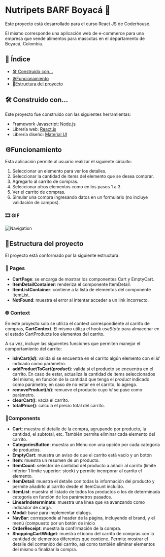 # Nutripets BARF Boyacá  :dog:

  Este proyecto está desarrollado para el curso React JS de Coderhouse.
  
El mismo corresponde una aplicación web de e-commerce para una empresa que vende alimentos para mascotas en el departamento de Boyacá, Colombia.

## 📇 Índice

 - [🛠️ Construido con...](../../../nutripets-barf#%EF%B8%8F-construido-con)
 - [⚙️Funcionamiento](../../../nutripets-barf#%EF%B8%8Ffuncionamiento)
 - [🧬Estructura del proyecto](../../../nutripets-barf#estructura-del-proyecto)


## 🛠️ Construido con...
Este proyecto fue construido con las siguientes herramientas:

 - Framework Javascript: [Node.js](https://nodejs.org/es/)
 - Librería web: [React.js](https://es.reactjs.org/) 
 - Librería diseño: [Material UI](https://mui.com/)

## ⚙️Funcionamiento
Esta aplicación permite al usuario realizar el siguiente circuito:

 1. Seleccionar un elemento para ver los detalles.
 2. Seleccionar la cantidad de items del elemento que se desea comprar.
 3. Agregarlo al carrito de compras.
 4. Seleccionar otros elementos como en los pasos 1 a 3.
 5. Ver el carrito de compras.
 6. Simular una compra ingresando datos en un formulario (no incluye validación de campos).

### 🎞️ GIF

![Navigation](https://github.com/Kitsunito/nutripets-barf/blob/main/public/Navigation.gif?raw=true)

## 🧬Estructura del proyecto
El proyecto está conformado por la siguiente estructura:
### 📃 Pages
 - **CartPage**: se encarga de mostrar los componentes Cart y EmptyCart.
 - **ItemDetailContainer**: renderiza el componente ItemDetail.
 - **ItemListContainer**: contiene a la lista de elementos del componente ItemList.
 - **NotFound**:  muestra el error al intentar acceder a un link incorrecto.
### 🌐 Context
En este proyecto solo se utiliza el context correspondiente al carrito de compras, **CartContext**.
El mismo utiliza el hook _useState_ para almacenar en el estado CartProducts los elementos del carrito.

A su vez, incluye las siguientes funciones que permiten manejar el comportamiento del carrito:

 - **isInCart(_id_)**: valida si se encuentra en el carrito algún elemento con el _id_ indicado como parámetro.
 - **addProductToCart(_product_)**: valida si el producto se encuentra en el carrito. En caso de estar, actualiza la cantidad de items seleccionados del mismo, en función de la cantidad que tenga el _product_ indicado como parámetro; en caso de no estar en el carrito, lo agrega.
 - **removeProduct(_id_)**: remueve el producto cuyo _id_ se pase como parámetro.
 - **clearCart()**: vacía el carrito.
 - **totalPrice()**: calcula el precio total del carrito.
 
 

### 🧩Components
 - **Cart**: muestra el detalle de la compra, agrupando por producto, la cantidad, el subtotal, etc. También permite eliminar cada elemento del carrito.
 - **CategoriesButton**: muestra un Menu con una opción por cada categoría de productos.
 - **EmptyCart**:  muestra un aviso de que el carrito está vacío y un botón 
 - **Item**: muestra un resumen de un producto.
 - **ItemCount**: selector de cantidad del producto a añadir al carrito (límite inferior 1 límite superior: stock) y permite incorporar al carrito el elemento.
 - **ItemDetail**: muestra el detalle con todas la información del producto y permite añadirlo al carrito desde el ItemCount incluído.
 - **ItemList**: muestra el listado de todos los productos o los de determinada categoría en función de los parámetros pasados.
 - **LinearIndeterminate**: muestra una línea que va avanzando como indicador de carga.
 - **Modal**: base para implementar dialogs.
 - **NavBar**: corresponde al header de la página, incluyendo el brand, y el menú (compuesto por un botón de inicio
 - **OrderReceipt**: muestra la confirmación de la compra.
 - **ShoppingCartWidget**: muestra el ícono del carrito de compras con la cantidad de elementos diferentes que contiene. Permite mostrar el detalle del contenido del carrito, así como también eliminar elementos del mismo o finalizar la compra.
